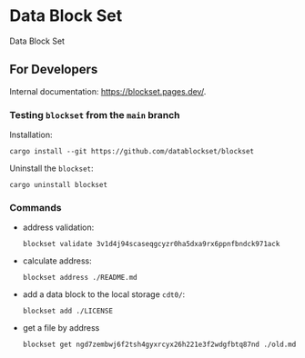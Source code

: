 # Data Block Set

Data Block Set

## For Developers

Internal documentation: https://blockset.pages.dev/.

### Testing `blockset` from the `main` branch

Installation:

```console
cargo install --git https://github.com/datablockset/blockset
```

Uninstall the `blockset`:

```console
cargo uninstall blockset
```

### Commands

- address validation:
  ```console
  blockset validate 3v1d4j94scaseqgcyzr0ha5dxa9rx6ppnfbndck971ack
  ```
- calculate address:
  ```console
  blockset address ./README.md
  ```
- add a data block to the local storage `cdt0/`:
  ```console
  blockset add ./LICENSE
  ```
- get a file by address
  ```console
  blockset get ngd7zembwj6f2tsh4gyxrcyx26h221e3f2wdgfbtq87nd ./old.md
  ```
